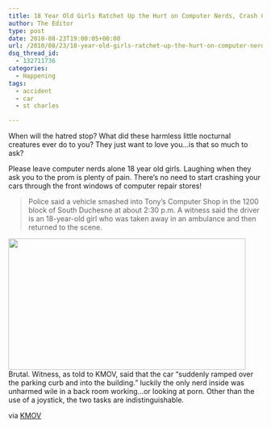 ```yaml
---
title: 18 Year Old Girls Ratchet Up the Hurt on Computer Nerds, Crash Car Through Computer Store
author: The Editor
type: post
date: 2010-08-23T19:00:05+00:00
url: /2010/08/23/18-year-old-girls-ratchet-up-the-hurt-on-computer-nerds-crash-car-through-computer-store/
dsq_thread_id:
  - 132711736
categories:
  - Happening
tags:
  - accident
  - car
  - st charles

---
```

When will the hatred stop? What did these harmless little nocturnal creatures ever do to you? They just want to love you&#8230;is that so much to ask?

Please leave computer nerds alone 18 year old girls. Laughing when they ask you to the prom is plenty of pain. There&#8217;s no need to start crashing your cars through the front windows of computer repair stores!

> Police said a vehicle smashed into Tony&#8217;s Computer Shop in the 1200 block of South Duchesne at about 2:30 p.m. A witness said the driver is an 18-year-old girl who was taken away in an ambulance and then returned to the scene.

[<img class="aligncenter size-full wp-image-6392" title="100822_car_into_store_lead" src="http://media.punchingkitty.com/wordpress/2010/08/100822_car_into_store_lead.jpeg" alt="" width="470" height="260" />][1]Brutal. Witness, as told to KMOV, said that the car &#8220;suddenly ramped over the parking curb and into the building.&#8221; luckily the only nerd inside was unharmed wile in a back room working&#8230;or looking at porn. Other than the use of a joystick, the two tasks are indistinguishable.

via <a href="http://www.kmov.com/news/local/Car-crashes-into-St-Charles-store-101258299.html" target="_blank">KMOV</a>

 [1]: http://media.punchingkitty.com/wordpress/2010/08/100822_car_into_store_lead.jpeg